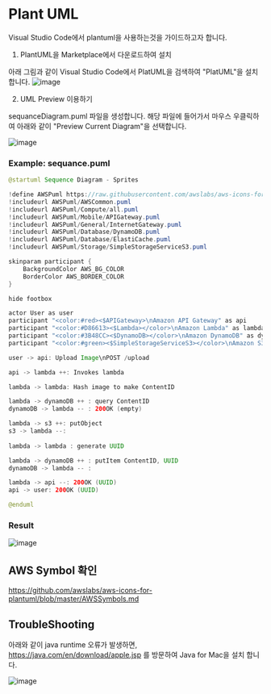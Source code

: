 # Plant UML

Visual Studio Code에서 plantuml을 사용하는것을 가이드하고자 합니다. 

1) PlantUML을 Marketplace에서 다운로드하여 설치 

아래 그림과 같이 Visual Studio Code에서 PlatUML을 검색하여 "PlatUML"을 설치합니다. 
![image](https://user-images.githubusercontent.com/52392004/156680810-482a405d-ad3a-4970-bb59-71ef3f495a7e.png)

2) UML Preview 이용하기 

sequanceDiagram.puml 파일을 생성합니다. 
해당 파일에 들어가서 마우스 우클릭하여 아래와 같이 "Preview Current Diagram"을 선택합니다. 

![image](https://user-images.githubusercontent.com/52392004/156681010-6bd3b473-5daa-4dba-a91a-41df440d0640.png)


### Example: sequance.puml
```java
@startuml Sequence Diagram - Sprites

!define AWSPuml https://raw.githubusercontent.com/awslabs/aws-icons-for-plantuml/master/dist
!includeurl AWSPuml/AWSCommon.puml
!includeurl AWSPuml/Compute/all.puml
!includeurl AWSPuml/Mobile/APIGateway.puml
!includeurl AWSPuml/General/InternetGateway.puml
!includeurl AWSPuml/Database/DynamoDB.puml
!includeurl AWSPuml/Database/ElastiCache.puml
!includeurl AWSPuml/Storage/SimpleStorageServiceS3.puml

skinparam participant {
    BackgroundColor AWS_BG_COLOR
    BorderColor AWS_BORDER_COLOR
}

hide footbox

actor User as user
participant "<color:#red><$APIGateway>\nAmazon API Gateway" as api
participant "<color:#D86613><$Lambda></color>\nAmazon Lambda" as lambda
participant "<color:#3B48CC><$DynamoDB></color>\nAmazon DynamoDB" as dynamoDB
participant "<color:#green><$SimpleStorageServiceS3></color>\nAmazon S3" as s3

user -> api: Upload Image\nPOST /upload

api -> lambda ++: Invokes lambda

lambda -> lambda: Hash image to make ContentID

lambda -> dynamoDB ++ : query ContentID
dynamoDB -> lambda -- : 200OK (empty)

lambda -> s3 ++: putObject
s3 -> lambda --:
 
lambda -> lambda : generate UUID

lambda -> dynamoDB ++ : putItem ContentID, UUID
dynamoDB -> lambda -- :

lambda -> api --: 200OK (UUID)
api -> user: 200OK (UUID)

@enduml
```

### Result

![image](https://user-images.githubusercontent.com/52392004/156871212-7c8afc29-65ec-49ff-bc39-2802a1d903ef.png)

## AWS Symbol 확인

https://github.com/awslabs/aws-icons-for-plantuml/blob/master/AWSSymbols.md


## TroubleShooting
아래와 같이 java runtime 오류가 발생하면, https://java.com/en/download/apple.jsp 를 방문하여 Java for Mac을 설치 합니다. 

![image](https://user-images.githubusercontent.com/52392004/156681250-bf2abee3-a502-43d4-9396-6d117369207c.png)
